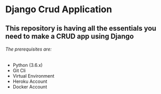 # Django Crud Application

## This repository is having all the essentials you need to make a CRUD app using Django

###### The prerequisites are:

- Python (3.6.x)
- Git Cli
- Virtual Environment
- Heroku Account
- Docker Account
